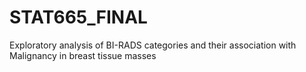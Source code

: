 # STAT665_FINAL
Exploratory analysis of BI-RADS categories and their association with Malignancy in breast tissue masses
